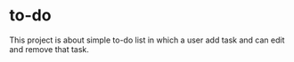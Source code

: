 # to-do

This project is about simple to-do list in which a user add task and can edit and remove that task.
